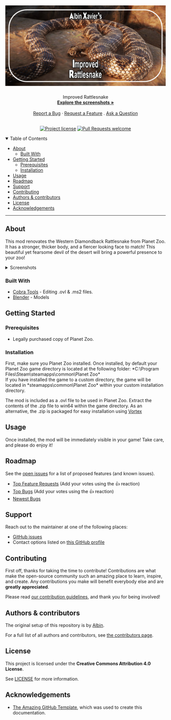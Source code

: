<h1 align="center">
  <a href="https://github.com/Albin-Xavier/PZ-Improved-Rattlesnake">
    <img src="docs/images/banner.jpg" alt="Project Banner" width="640" height="auto">
  </a>
</h1>

<div align="center">
  Improved Rattlesnake
  <br />
  <a href="#about"><strong>Explore the screenshots »</strong></a>
  <br />
  <br />
  <a href="https://github.com/Albin-Xavier/PZ-Improved-Rattlesnake/issues/new?assignees=&labels=bug&template=01_BUG_REPORT.md&title=bug%3A+">Report a Bug</a>
  ·
  <a href="https://github.com/Albin-Xavier/PZ-Improved-Rattlesnake/issues/new?assignees=&labels=enhancement&template=02_FEATURE_REQUEST.md&title=feat%3A+">Request a Feature</a>
  .
  <a href="https://github.com/Albin-Xavier/PZ-Improved-Rattlesnake/issues/new?assignees=&labels=question&template=04_SUPPORT_QUESTION.md&title=support%3A+">Ask a Question</a>
</div>

<div align="center">
<br />

[![Project license](https://img.shields.io/github/license/Albin-Xavier/PZ-Improved-Rattlesnake?style=flat-square)](LICENSE)
[![Pull Requests welcome](https://img.shields.io/badge/PRs-welcome-ff69b4.svg?style=flat-square)](https://github.com/Albin-Xavier/PZ-Improved-Rattlesnake/issues?q=is%3Aissue+is%3Aopen+label%3A%22help+wanted%22)

</div>

<details open="open">
<summary>Table of Contents</summary>

- [About](#about)
  - [Built With](#built-with)
- [Getting Started](#getting-started)
  - [Prerequisites](#prerequisites)
  - [Installation](#installation)
- [Usage](#usage)
- [Roadmap](#roadmap)
- [Support](#support)
- [Contributing](#contributing)
- [Authors & contributors](#authors--contributors)
- [License](#license)
- [Acknowledgements](#acknowledgements)

</details>

---

## About

This mod renovates the Western Diamondback Rattlesnake from Planet Zoo. It has a stronger, thicker body, and a fiercer looking face to match! This beautiful yet fearsome devil of the desert will bring a powerful presence to your zoo! 

<details>
<summary>Screenshots</summary>
<br>

|                                   Column A                                   |                                   Column B                                |
| :--------------------------------------------------------------------------: | :-----------------------------------------------------------------------: |
| <img src="docs/images/rattlesnake-1.jpg" title="Rattlesnake" width="100%">   | <img src="docs/images/rattlesnake-6.jpg" title="Rattlesnake" width="100%">|
| <img src="docs/images/rattlesnake-2.jpg" title="Rattlesnake" width="100%">   | <img src="docs/images/rattlesnake-7.jpg" title="Rattlesnake" width="100%">|
| <img src="docs/images/rattlesnake-3.jpg" title="Rattlesnake" width="100%">   | <img src="docs/images/rattlesnake-8.jpg" title="Rattlesnake" width="100%">|
| <img src="docs/images/rattlesnake-4.jpg" title="Rattlesnake" width="100%">   | <img src="docs/images/rattlesnake-9.jpg" title="Rattlesnake" width="100%">|
| <img src="docs/images/rattlesnake-5.jpg" title="Rattlesnake" width="100%">   | <img src="docs/images/rattlesnake-10.jpg" title="Rattlesnake" width="100%">|

</details>

### Built With

- [Cobra Tools](https://github.com/OpenNaja/cobra-tools) - Editing .ovl & .ms2 files.
- [Blender](https://www.blender.org/) - Models

## Getting Started

### Prerequisites

- Legally purchased copy of Planet Zoo.

### Installation

First, make sure you Planet Zoo installed. Once installed, by default your Planet Zoo game directory is located at the following folder: \*C:\Program Files\Steam\steamapps\common\Planet Zoo\*\
If you have installed the game to a custom directory, the game will be located in \*steamapps\common\Planet Zoo\* within your custom installation directory.

The mod is included as a .ovl file to be used in Planet Zoo. Extract the contents of the .zip file to win64 within the game directory. As an alternative, the .zip is packaged for easy installation using [Vortex](https://www.nexusmods.com/about/vortex/)

## Usage

Once installed, the mod will be immediately visible in your game! Take care, and please do enjoy it!

## Roadmap

See the [open issues](https://github.com/Albin-Xavier/PZ-Improved-Rattlesnake/issues) for a list of proposed features (and known issues).

- [Top Feature Requests](https://github.com/Albin-Xavier/PZ-Improved-Rattlesnake/issues?q=label%3Aenhancement+is%3Aopen+sort%3Areactions-%2B1-desc) (Add your votes using the 👍 reaction)
- [Top Bugs](https://github.com/Albin-Xavier/PZ-Improved-Rattlesnake/issues?q=is%3Aissue+is%3Aopen+label%3Abug+sort%3Areactions-%2B1-desc) (Add your votes using the 👍 reaction)
- [Newest Bugs](https://github.com/Albin-Xavier/PZ-Improved-Rattlesnake/issues?q=is%3Aopen+is%3Aissue+label%3Abug)

## Support

Reach out to the maintainer at one of the following places:

- [GitHub issues](https://github.com/Albin-Xavier/PZ-Improved-Rattlesnake/issues/new?assignees=&labels=question&template=04_SUPPORT_QUESTION.md&title=support%3A+)
- Contact options listed on [this GitHub profile](https://github.com/Albin-Xavier)

## Contributing

First off, thanks for taking the time to contribute! Contributions are what make the open-source community such an amazing place to learn, inspire, and create. Any contributions you make will benefit everybody else and are **greatly appreciated**.


Please read [our contribution guidelines](docs/CONTRIBUTING.md), and thank you for being involved!

## Authors & contributors

The original setup of this repository is by [Albin](https://github.com/Albin-Xavier).

For a full list of all authors and contributors, see [the contributors page](https://github.com/Albin-Xavier/PZ-Improved-Rattlesnake/contributors).


## License

This project is licensed under the **Creative Commons Attribution 4.0 License**.

See [LICENSE](LICENSE) for more information.

## Acknowledgements

- [The Amazing GitHub Template](https://github.com/dec0dOS/amazing-github-template), which was used to create this documentation.
